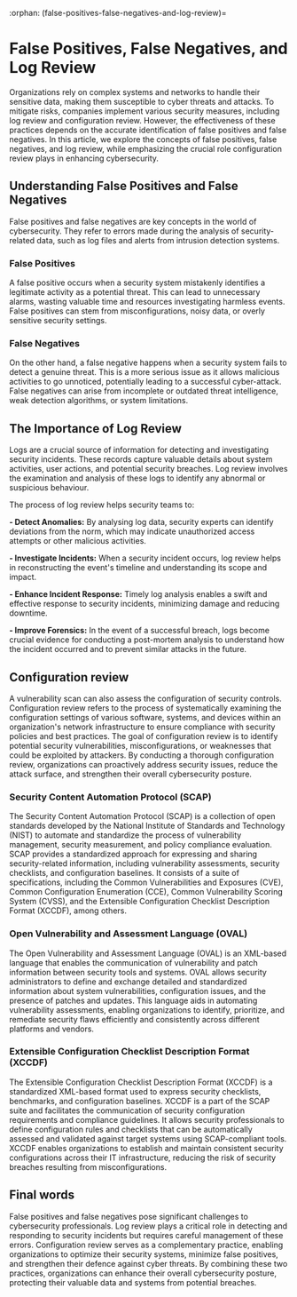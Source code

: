 :orphan:
(false-positives-false-negatives-and-log-review)=

# False Positives, False Negatives, and Log Review

Organizations rely on complex systems and networks to handle their sensitive data, making them susceptible to cyber threats and attacks. To mitigate risks, companies implement various security measures, including log review and configuration review. However, the effectiveness of these practices depends on the accurate identification of false positives and false negatives. In this article, we explore the concepts of false positives, false negatives, and log review, while emphasizing the crucial role configuration review plays in enhancing cybersecurity. 

## Understanding False Positives and False Negatives 

False positives and false negatives are key concepts in the world of cybersecurity. They refer to errors made during the analysis of security-related data, such as log files and alerts from intrusion detection systems. 

### False Positives

A false positive occurs when a security system mistakenly identifies a legitimate activity as a potential threat. This can lead to unnecessary alarms, wasting valuable time and resources investigating harmless events. False positives can stem from misconfigurations, noisy data, or overly sensitive security settings. 

### False Negatives

On the other hand, a false negative happens when a security system fails to detect a genuine threat. This is a more serious issue as it allows malicious activities to go unnoticed, potentially leading to a successful cyber-attack. False negatives can arise from incomplete or outdated threat intelligence, weak detection algorithms, or system limitations. 

## The Importance of Log Review 

Logs are a crucial source of information for detecting and investigating security incidents. These records capture valuable details about system activities, user actions, and potential security breaches. Log review involves the examination and analysis of these logs to identify any abnormal or suspicious behaviour. 

The process of log review helps security teams to:

**- Detect Anomalies:** By analysing log data, security experts can identify deviations from the norm, which may indicate unauthorized access attempts or other malicious activities. 

**- Investigate Incidents:** When a security incident occurs, log review helps in reconstructing the event's timeline and understanding its scope and impact. 

**- Enhance Incident Response:** Timely log analysis enables a swift and effective response to security incidents, minimizing damage and reducing downtime. 

**- Improve Forensics:** In the event of a successful breach, logs become crucial evidence for conducting a post-mortem analysis to understand how the incident occurred and to prevent similar attacks in the future. 

## Configuration review

A vulnerability scan can also assess the configuration of security controls. Configuration review refers to the process of systematically examining the configuration settings of various software, systems, and devices within an organization's network infrastructure to ensure compliance with security policies and best practices. The goal of configuration review is to identify potential security vulnerabilities, misconfigurations, or weaknesses that could be exploited by attackers. By conducting a thorough configuration review, organizations can proactively address security issues, reduce the attack surface, and strengthen their overall cybersecurity posture. 

### Security Content Automation Protocol (SCAP)

The Security Content Automation Protocol (SCAP) is a collection of open standards developed by the National Institute of Standards and Technology (NIST) to automate and standardize the process of vulnerability management, security measurement, and policy compliance evaluation. SCAP provides a standardized approach for expressing and sharing security-related information, including vulnerability assessments, security checklists, and configuration baselines. It consists of a suite of specifications, including the Common Vulnerabilities and Exposures (CVE), Common Configuration Enumeration (CCE), Common Vulnerability Scoring System (CVSS), and the Extensible Configuration Checklist Description Format (XCCDF), among others. 

### Open Vulnerability and Assessment Language (OVAL)

The Open Vulnerability and Assessment Language (OVAL) is an XML-based language that enables the communication of vulnerability and patch information between security tools and systems. OVAL allows security administrators to define and exchange detailed and standardized information about system vulnerabilities, configuration issues, and the presence of patches and updates. This language aids in automating vulnerability assessments, enabling organizations to identify, prioritize, and remediate security flaws efficiently and consistently across different platforms and vendors. 

### Extensible Configuration Checklist Description Format (XCCDF)

The Extensible Configuration Checklist Description Format (XCCDF) is a standardized XML-based format used to express security checklists, benchmarks, and configuration baselines. XCCDF is a part of the SCAP suite and facilitates the communication of security configuration requirements and compliance guidelines. It allows security professionals to define configuration rules and checklists that can be automatically assessed and validated against target systems using SCAP-compliant tools. XCCDF enables organizations to establish and maintain consistent security configurations across their IT infrastructure, reducing the risk of security breaches resulting from misconfigurations. 

## Final words 

False positives and false negatives pose significant challenges to cybersecurity professionals. Log review plays a critical role in detecting and responding to security incidents but requires careful management of these errors. Configuration review serves as a complementary practice, enabling organizations to optimize their security systems, minimize false positives, and strengthen their defence against cyber threats. By combining these two practices, organizations can enhance their overall cybersecurity posture, protecting their valuable data and systems from potential breaches.